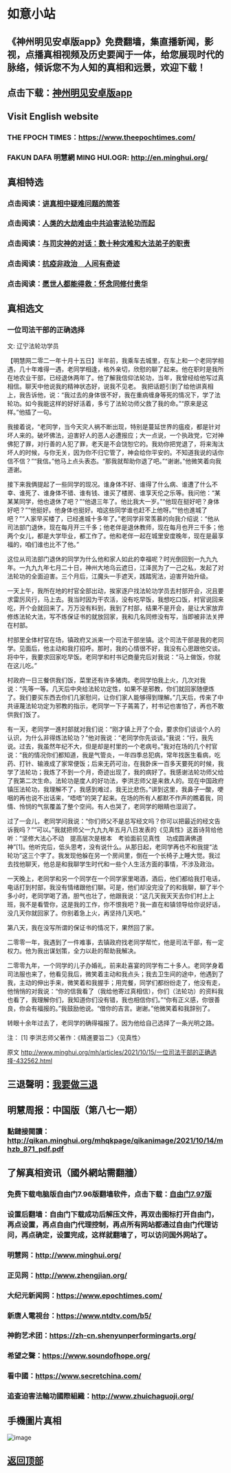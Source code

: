 # 如意小站

## 《神州明见安卓版app》免费翻墙，集直播新闻，影视，点播真相视频及历史要闻于一体，给您展现时代的脉络，倾诉您不为人知的真相和远景，欢迎下载！

## 点击下载：[神州明见安卓版app](https://github.com/pinhe91/tuiguang/files/7240768/_5.1.zip)

## Visit English website

### THE FPOCH TIMES：https://www.theepochtimes.com/

### FAKUN DAFA 明慧網 MING HUI.OGR: http://en.minghui.org/

## 真相特选

### 点击阅读：[讲真相中疑难问题的简答](https://github.com/pinhe91/jcxw3/tree/main)

### 点击阅读：[人类的大劫难由中共迫害法轮功而起](https://github.com/pinhe91/jcxw4/tree/main) 

### 点击阅读：[与司灾神的对话：数十种灾难和大法弟子的职责](https://github.com/pinhe91/jcxw1/tree/main) 

### 点击阅读：[抗疫非政治　人间有奇迹](https://github.com/pinhe91/jcxw2/tree/main) 

### 点击阅读：[愿世人都能得救：怀念同修付贵华](https://github.com/pinhe91/jcxw5/tree/main)

## 真相选文

### 一位司法干部的正确选择

文: 辽宁法轮功学员 

【明慧网二零二一年十月十五日】半年前，我乘车去城里，在车上和一个老同学相遇，几十年难得一遇，老同学相逢，格外亲切，欣慰的聊了起来。他在职时是我所在地农业干部，已经退休两年了。他了解我信仰法轮功，当年，我曾经给他写过真相信。聊天中他说我的精神状态好，说我不见老。
我把话题引到了给他讲真相上，我告诉他，说：“我过去的身体很不好，我在重病缠身等死的情况下，学了法轮功。如今我能这样的好好活着，多亏了法轮功师父救了我的命。”“原来是这样。”他插了一句。

我接着说，“老同学，当今天灾人祸不断出现，特别是蔓延世界的瘟疫，都是针对坏人来的。破坏佛法，迫害好人的恶人必遭报应；大一点说，一个执政党，它对神佛犯了罪，对行善的人犯了罪，老天是不会饶恕它的。我劝你把党退了，将来淘汰坏人的时候，与你无关，因为你不归它管了，神会给你平安的。不知道我说的话你信不信？”“我信。”他马上点头表态。“那我就帮助你退了吧。”“谢谢。”他微笑着向我道谢。

接下来我俩提起了一些同学的现况。谁身体不好、谁得了什么病、谁遭了什么不幸、谁死了、谁身体不错、谁有钱、谁买了楼房、谁享天伦之乐等。我问他：“某某某同学，他也退休了吧？”“他退三年了。他比我大一岁。”“他现在挺好吧？身体好吧？”“他挺好。他身体也挺好。咱这些同学谁也赶不上他呀。”“他也進城了吧？”“人家早买楼了，已经進城十多年了。”老同学非常羡慕的向我介绍说：“他从司法部门退休，现在每月开三千多；他老伴是退休教师，现在每月也开三千多；他两个女儿，都是大学毕业，都工作了。他和老伴一起在城里安度晚年，现在是最享福的，咱们谁也比不了他。”

这位从司法部门退休的同学为什么他和家人如此的幸福呢？时光倒回到一九九九年。一九九九年七月二十日，神州大地乌云遮日，江泽民为了一己之私，发起了对法轮功的全面迫害。三个月后，江魔头一手遮天，践踏宪法，迫害开始升级。

一天上午，我所在地的村官全部出动，挨家逐户找法轮功学员去村部开会，况且要求雷厉风行，马上去。我当时因为干农活，没有吃早饭，我想吃口饭，村官说回来吃，开个会就回来了。万万没有料到，我到了村部，结果不是开会，是让大家放弃修炼法轮大法，写不炼保证书的就放回家，我和几名同修没有写，当即被非法关押在村部。

村部里全体村官在场，镇政府又派来一个司法干部坐镇。这个司法干部是我的老同学。见面后，他主动和我打招呼。那时，我的心情很不好，我没有心思跟他交谈。将中午，我要求回家吃早饭。老同学和村书记商量完后对我说：“马上做饭，你就在这儿吃。”

村政府一日三餐供我们饭，菜里还有许多猪肉。老同学怕我上火，几次对我说：“先等一等。几天后中央给法轮功定性，如果不是邪教，你们就回家随便炼了。我们要买东西去你们几家慰问，让你们家人能够得到理解。”几天后，传来了中共诬蔑法轮功定为邪教的指示，老同学一下子蔫蔫了，村书记也害怕了，再也不敢供我们饭了。

有一天，老同学一進村部就对我们说：“刚才镇上开了个会，要求你们谈谈个人的认识，为什么非得炼法轮功？”他对我说：“老同学你先谈谈。”我说：“行，我先说。过去，我虽然年纪不大，但是却是村里的一个老病号。”我对在场的几个村官说：“我的情况你们都知道，我是气管炎，一年四季总犯病，常年找医生看病，吃药、打针、输液成了家常便饭；后来无药可治，在我卧床一百多天要死的时候，我学了法轮功；我炼了不到一个月，奇迹出现了，我的病好了。我感谢法轮功师父给了我第二次生命。法轮功是度人的好功法，李洪志师父是来救人的。现在中国政府镇压法轮功，我理解不了，我感到难过，我无比悲伤。”讲到这里，我鼻子一酸，哽咽的再也说不出话来，“唔唔”的哭了起来。在场的所有人都默不作声的瞧着我，同情、怜悯的气氛覆盖了整个空间。有人也哭了，老同学的眼睛也湿润了。

过了一会儿，老同学问我说：“你们师父不是总写经文吗？你可以把最近的经文告诉我吗？”“可以。”我就把师父一九九九年五月八日发表的《见真性》这首诗背给他听：“坚修大法心不动　提高层次是根本　考验面前见真性　功成圆满佛道神”[1]。他听完后，低头思考，没有说什么。从那日起，老同学再也不和我提“法轮功”这三个字了。我发现他躲在另一个房间里，倒在一个长椅子上睡大觉。我过去找他聊天，他总是和我聊学生时代和一些个人生活方面的事情，不涉及政治。

一天晚上，老同学和另一个同学在一个同学家里喝酒，酒后，他们都给我打电话，电话打到村部，我没有情绪跟他们聊。可是，他们却没完没了的和我聊，聊了半个多小时，老同学喝了酒，胆气也壮了，他跟我说：“这几天我天天去你们村上上班，我不是看管你，这是我的工作，你不恨我吧？我一直在和镇领导给你说好话，没几天你就回家了。你别着急上火，再坚持几天吧。”

第八天，我在没写所谓的保证书的情况下，果然回了家。

二零零一年，我遇到了一件难事，去镇政府找老同学帮忙，他是司法干部，有一定权力。他为我出谋划策，全力以赴的帮助我解决。

二零零九年，一个同学的儿子办婚礼，前来赴喜宴的同学有二十多人。老同学身着司法服也来了，他看见我后，微笑着主动和我点头；我去卫生间的途中，他遇到了我，主动的伸出手来，微笑着和我握手；用完餐，同学们都纷纷走了，他没有走，他悄悄的对我说：“你的信我看了（我给他寄过真相信），你们（法轮功）的资料我也看了，我理解你们，我知道你们没有错，我也相信你们。”“你有正义感，你很善良，你会有福报的。”我鼓励他说。“借你的吉言。谢谢。”他微笑着和我辞别了。

转眼十余年过去了，老同学的确得福报了。因为他给自己选择了一条光明之路。

注：
[1] 李洪志师父著作：《精進要旨二》〈见真性〉

原文 http://www.minghui.org/mh/articles/2021/10/15/一位司法干部的正确选择-432562.html

## 三退聲明：[我要做三退](http://tuidang.ddns.net/)

## 明慧周报：中国版（第八七一期）

### 點鏈接閱讀：http://qikan.minghui.org/mhqkpage/qikanimage/2021/10/14/mhzb_871_pdf.pdf

## 了解真相资讯（國外網站需翻牆）

### 免费下载电脑版自由门7.96版翻墙软件，点击下载：[自由门7.97版](https://github.com/pinhe91/tuiguang/files/6839679/fg797r.zip)

### 设置后翻墙：自由门下载成功后解压文件，再双击图标打开自由门，再点设置，再点自由门代理控制，再点所有网站都通过自由门代理访问，再点确定，设置完成，这样就翻墙了，可以访问国外网站了。

### 明慧网：http://www.minghui.org/

### 正见网：http://www.zhengjian.org/

### 大纪元新闻网：https://www.epochtimes.com/

### 新唐人電視台：https://www.ntdtv.com/b5/

### 神韵艺术团：https://zh-cn.shenyunperformingarts.org/

### 希望之聲：https://www.soundofhope.org/

### 看中國：https://www.secretchina.com/

### 追查迫害法輪功國際組織：http://www.zhuichaguoji.org/

## 手機圖片真相

![image](https://user-images.githubusercontent.com/79625284/137106124-8fd45444-ee2b-479c-8b57-ee73bfe92252.png)

## [返回顶部](https://git.io/Js3EY)
